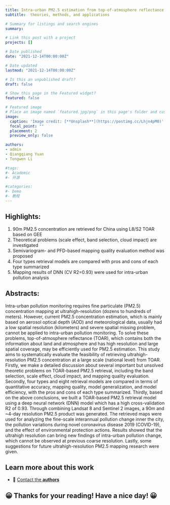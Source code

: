 ```yaml
---
title: Intra-urban PM2.5 estimation from top-of-atmosphere reflectance with machine learning
subtitle:  theories, methods, and applications

# Summary for listings and search engines
summary: 

# Link this post with a project
projects: []

# Date published
date: "2021-12-14T00:00:00Z"

# Date updated
lastmod: "2021-12-14T00:00:00Z"

# Is this an unpublished draft?
draft: false

# Show this page in the Featured widget?
featured: false

# Featured image
# Place an image named `featured.jpg/png` in this page's folder and customize its options here.
image:
  caption: 'Image credit: [**Unsplash**](https://postimg.cc/Lhjn4pM0)'
  focal_point: ""
  placement: 2
  preview_only: false

authors:
- admin
- Qiangqiang Yuan
- Tongwen Li

#tags:
#- Academic
#- 开源

#categories:
#- Demo
#- 教程
---
```


## Highlights:

1. 90m PM2.5 concentration are retrieved for China using L8/S2 TOAR based on GEE
2. Theoretical problems (scale effect, band selection, cloud impact) are investigated
3. Semivariogram- and PFD-based mapping quality evaluation method was proposed
4. Four types retrieval models are compared with pros and cons of each type summarized
5. Mapping results of DNN (CV R2=0.93) were used for intra-urban pollution analysis

## Abstracts: 

Intra-urban pollution monitoring requires fine particulate (PM2.5) concentration mapping at ultrahigh-resolution (dozens to hundreds of meters). However, current PM2.5 concentration estimation, which is mainly based on aerosol optical depth (AOD) and meteorological data, usually had a low spatial resolution (kilometers) and severe spatial missing problem, cannot be applied to intra-urban pollution monitoring. To solve these problems, top-of-atmosphere reflectance (TOAR), which contains both the information about land and atmosphere and has high resolution and large spatial coverage, may be efficiently used for PM2.5 estimation. This study aims to systematically evaluate the feasibility of retrieving ultrahigh-resolution PM2.5 concentration at a large scale (national level) from TOAR. Firstly, we make a detailed discussion about several important but unsolved theoretic problems on TOAR-based PM2.5 retrieval, including the band selection, scale effect, cloud impact, and mapping quality evaluation. Secondly, four types and eight retrieval models are compared in terms of quantitative accuracy, mapping quality, model generalization, and model efficiency, with the pros and cons of each type summarized. Thirdly, based on the above conclusions, we built a TOAR-based PM2.5 retrieval model using a deep neural network (DNN) model which has a high cross-validation R2 of 0.93. Through combining Landsat 8 and Sentinel 2 images, a 90m and ~4-day resolution PM2.5 product was generated. The retrieved maps were used for analyzing the fine-scale interannual pollution change inner the city, the pollution variations during novel coronavirus disease 2019 (COVID-19), and the effect of environmental protection actions. Results showed that the ultrahigh resolution can bring new findings of intra-urban pollution change, which cannot be observed at previous coarse resolution. Lastly, some suggestions for future ultrahigh-resolution PM2.5 mapping research were given.

## Learn more about this work

- 💬 [Contact the **authors**](https://happy-poitras-e5a301.netlify.app/#contact) 

## 😀 Thanks for your reading! Have a nice day! 😀 
